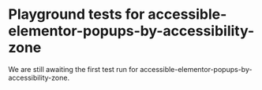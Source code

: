 # Playground tests for accessible-elementor-popups-by-accessibility-zone
We are still awaiting the first test run for accessible-elementor-popups-by-accessibility-zone.
